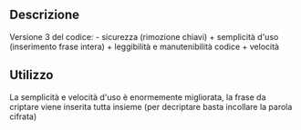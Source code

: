 ## Descrizione
Versione 3 del codice:
\- sicurezza (rimozione chiavi)
\+ semplicità d'uso (inserimento frase intera)
\+ leggibilità e manutenibilità codice
\+ velocità

## Utilizzo

La semplicità e velocità d'uso è enormemente migliorata, la frase da criptare viene inserita tutta insieme (per decriptare basta incollare la parola cifrata)
